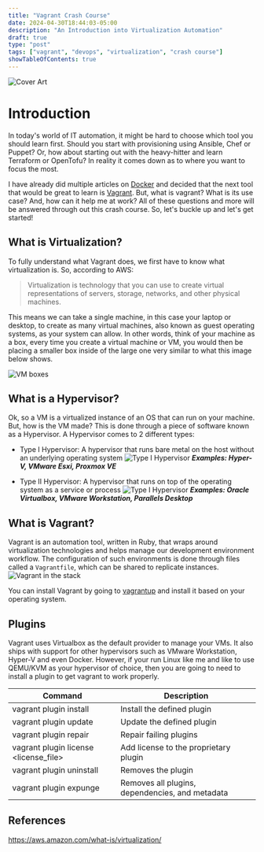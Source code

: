 ```yaml
---
title: "Vagrant Crash Course"
date: 2024-04-30T18:44:03-05:00
description: "An Introduction into Virtualization Automation"
draft: true
type: "post"
tags: ["vagrant", "devops", "virtualization", "crash course"]
showTableOfContents: true
---
```


![Cover Art](/images/posts/crash-course/vagrant/cover.png)

# Introduction

In today's world of IT automation, it might be hard to choose which tool you should learn first. Should you start with provisioning using Ansible, Chef or Puppet? Or, how about starting out with the heavy-hitter and learn Terraform or OpenTofu? In reality it comes down as to where you want to focus the most. 

I have already did multiple articles on [Docker](/tags/docker) and decided that the next tool that would be great to learn is [Vagrant](https://www.vagrantup.com/). But, what is vagrant? What is its use case? And, how can it help me at work? All of these questions and more will be answered through out this crash course. So, let's buckle up and let's get started!

## What is Virtualization?

To fully understand what Vagrant does, we first have to know what virtualization is. So, according to AWS:
> Virtualization is technology that you can use to create virtual representations of servers, storage, networks, and other physical machines.

This means we can take a single machine, in this case your laptop or desktop, to create as many virtual machines, also known as guest operating systems, as your system can allow. In other words, think of your machine as a box, every time you create a virtual machine or VM, you would then be placing a smaller box inside of the large one very similar to what this image below shows. 


![VM boxes](/images/posts/vagrant/image-1.png)

## What is a Hypervisor?

Ok, so a VM is a virtualized instance of an OS that can run on your machine. But, how is the VM made? This is done through a piece of software known as a Hypervisor. A Hypervisor comes to 2 different types:
- Type I Hypervisor: A hypervisor that runs bare metal on the host without an underlying operating system
![Type I Hypervisor](/images/posts/vagrant/image-2.png)
***Examples: Hyper-V, VMware Esxi, Proxmox VE***

- Type II Hypervisor: A hypervisor that runs on top of the operating system as a service or process 
![Type I Hypervisor](/images/posts/vagrant/image-3.png)
***Examples: Oracle Virtualbox, VMware Workstation, Parallels Desktop***


## What is Vagrant?

Vagrant is an automation tool, written in Ruby, that wraps around virtualization technologies and helps manage our development environment workflow. The configuration of such environments is done through files called a `Vagrantfile`, which can be shared to replicate instances. 
![Vagrant in the stack](/images/posts/vagrant/image-4.png)

You can install Vagrant by going to [vagrantup](https://developer.hashicorp.com/vagrant/install) and install it based on your operating system.

## Plugins

Vagrant uses Virtualbox as the default provider to manage your VMs. It also ships with support for other hypervisors such as VMware Workstation, Hyper-V and even Docker. However, if your run Linux like me and like to use QEMU/KVM as your hypervisor of choice, then you are going to need to install a plugin to get vagrant to work properly. 

| Command | Description |
| --- | --- |
| vagrant plugin install <plugin> | Install the defined plugin |
| vagrant plugin update <plugin> | Update the defined plugin |
| vagrant plugin repair | Repair failing plugins |
| vagrant plugin license <license_file> | Add license to the proprietary plugin |
| vagrant plugin uninstall <plugin> | Removes the plugin |
| vagrant plugin expunge | Removes all plugins, dependencies, and metadata | 



## References
https://aws.amazon.com/what-is/virtualization/

